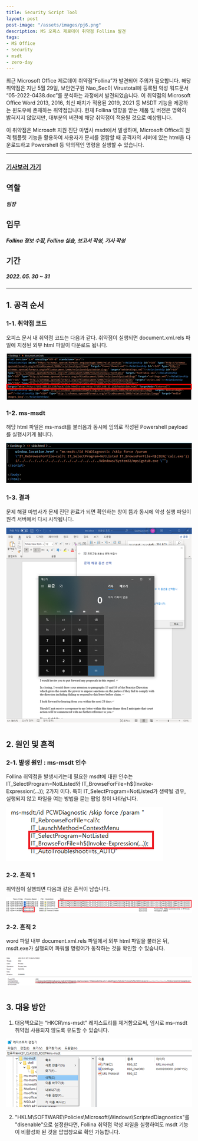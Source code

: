 ```yaml
---
title: Security Script Tool
layout: post
post-image: "/assets/images/pj6.png"
description: MS 오피스 제로데이 취약점 Follina 발견
tags:
- MS Office
- Security
- msdt
- zero-day
---
```


최근 Microsoft Office 제로데이 취약점“Follina”가 발견되어 주의가 필요합니다. 해당 취약점은 지난 5월 29일, 보안연구원 Nao_Sec이 Virustotal에 등록된 악성 워드문서 “05-2022-0438.doc”를 분석하는 과정에서 발견되었습니다. 이 취약점의 Microsoft Office Word 2013, 2016, 최신 패치가 적용된 2019, 2021 등 
MSDT 기능을 제공하는 윈도우에 존재하는 취약점입니다. 현재 Follina 영향을 받는 제품 및 버전은 명확히 밝혀지지 않았지만, 대부분의 버전에 해당 취약점이 적용될 것으로 예상됩니다. 

이 취약점은 Microsoft 지원 진단 마법사 msdt에서 발생하며, Microsoft Office의 원격 템플릿 기능을 활용하여 사용자가 문서를 열람할 때 공격자의 서버에 있는 html을 다운로드하고 Powershell 등 악의적인 명령을 실행할 수 있습니다. 

---
### <a href="https://www.boannews.com/media/view.asp?idx=107186" target="_blank"> 기사보러 가기 </a>



## 역할
##### 팀장


## 임무
##### Follina 정보 수집, Follina 실습, 보고서 작성, 기사 작성


## 기간
##### 2022. 05. 30 ~ 31

---

## 1. 공격 순서
### 1-1. 취약점 코드
오피스 문서 내 취약점 코드는 다음과 같다. 취약점이 실행되면 document.xml.rels 파일에 지정된 외부 html 파일이 다운로드 됩니다. 

![Tool img](/assets/images/pj6-1.png)


### 1-2. ms-msdt
해당 html 파일은 ms-msdt를 불러옴과 동시에 임의로 작성된 Powershell payload를 실행시키게 됩니다.

![Tool img](/assets/images/pj6-2.png)


### 1-3. 결과
문제 해결 마법사가 문제 진단 완료가 되면 확인하는 창이 뜸과 동시에 악성 실행 파일이 원격 서버에서 다시 시작됩니다.

![Tool img](/assets/images/pj6-3.png)

# 
## 2. 원인 및 흔적
### 2-1. 발생 원인 : ms-msdt 인수
Follina 취약점을 발생시키는데 필요한 msdt에 대한 인수는 IT_SelectProgram=NotListed와 IT_BrowseForFile=h$(Invoke-Expression(...)); 2가지 이다. 특히 IT_SelectProgram=NotListed가 생략될 경우, 실행되지 않고 파일을 여는 방법을 묻는 팝업 창이 나타납니다.

![Tool img](/assets/images/pj6-4.png)


### 2-2. 흔적 1
취약점이 실행되면 다음과 같은 흔적이 남습니다. 

![Tool img](/assets/images/pj6-5.png)


### 2-2. 흔적 2
word 파일 내부 document.xml.rels 파일에서 외부 html 파일을 불러온 뒤, msdt.exe가 실행되어 파워쉘 명령어가 동작하는 것을 확인할 수 있습니다.

![Tool img](/assets/images/pj6-6.png)


# 
## 3. 대응 방안
1. 대응책으로는 “HKCR\ms-msdt” 레지스트리를 제거함으로써, 임시로 ms-msdt 취약점 사용되지 않도록 유도할 수 있습니다.

![Tool img](/assets/images/pj6-7.png)

2. "HKLM\SOFTWARE\Policies\Microsoft\Windows\ScriptedDiagnostics"를 "disenable"으로 설정한다면, Follina 취약점 악성 파일을 실행하여도 msdt 기능이 비활성화 된 것을 팝업창으로 확인 가능합니다.


